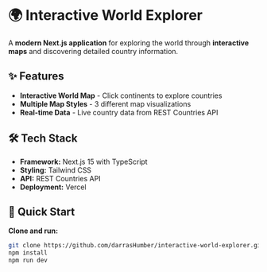 # 🌍 Interactive World Explorer

A **modern Next.js application** for exploring the world through **interactive maps** and discovering detailed country information.

## ✨ Features

- **Interactive World Map** - Click continents to explore countries
- **Multiple Map Styles** - 3 different map visualizations
- **Real-time Data** - Live country data from REST Countries API

## 🛠️ Tech Stack

- **Framework:** Next.js 15 with TypeScript
- **Styling:** Tailwind CSS
- **API:** REST Countries API
- **Deployment:** Vercel

## 🚀 Quick Start

**Clone and run:**

```bash
git clone https://github.com/darrasHumber/interactive-world-explorer.git
npm install
npm run dev
```
